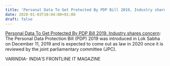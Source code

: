 ```yaml
---
title: 'Personal Data To Get Protected By PDP Bill 2019, Industry shares concern'
date: 2020-01-03T10:04:00+01:00
draft: false
---
```


[Personal Data To Get Protected By PDP Bill 2019, Industry shares concern](https://varindia.com/news/personal-data-to-get-protected-by-pdp-bill-2019-industry-shares-concern#.Xg8DgZQC0-c.blogger): The Personal Data Protection Bill (PDP) 2019 was introduced in Lok Sabha on December 11, 2019 and is expected to come out as law in 2020 once it is reviewed by the joint parliamentary committee (JPC).  
  
VARINDIA- INDIA'S FRONTLINE IT MAGAZINE